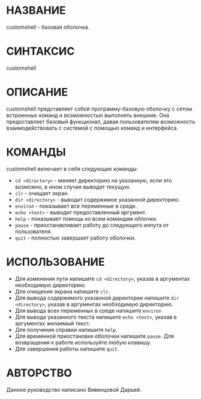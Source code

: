 # НАЗВАНИЕ

customshell - базовая оболочка.

# СИНТАКСИС

customshell

# ОПИСАНИЕ

customshell представляет собой программу-базовую оболочку с сетом встроенных команд и возможностью выполнять внешние. Она предоставляет базовый функционал, давая пользователям возможность взаимодействовать с системой с помощью команд и интерфейса.

# КОМАНДЫ

customshell включает в себя следующие команды:
 - `cd <directory>` - меняет директорию на указанную, если это возможно, в ином случае выводит текущую.
 - `clr` - очищает экран. 
 - `dir <directory>` - выводит содержимое указанной директорию. 
 - `environ` - показывает все переменные в среде.
 - `echo <text>` - выводит предоставленный аргумент. 
 - `help` - показывает помощь ко всем командам облочки. 
 - `pause` - приостанавливает работу до следующего инпута от пользователя. 
 - `quit` - полностью завершает работу оболочки.

# ИСПОЛЬЗОВАНИЕ

- Для изменения пути напишите `cd <directory>`, указав в аргументах необходимую директорию. 
- Для очищения экрана напишите `clr`. 
- Для вывода содержимого указанной директории напишите `dir <directory>`, указав в аргументах необходимую директорию.
- Для вывода всех переменных в среде напишите `environ`
- Для вывода указанного текста напишите `echo <text>`, указав в аргументах желаемый текст.
- Для получения справки напишите `help`.
- Для временной приостановки оболочки напишите `pause`. Для возвращения к работе используйте любую клавишу.
- Для завершения работы напишите `quit`.

# АВТОРСТВО

Данное руководство написано Вивенцовой Дарьей.